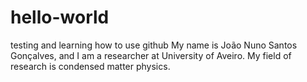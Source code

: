 # hello-world
testing and learning how to use github
My name is João Nuno Santos Gonçalves, and I am a researcher at University of Aveiro. My field of research is condensed matter physics. 
